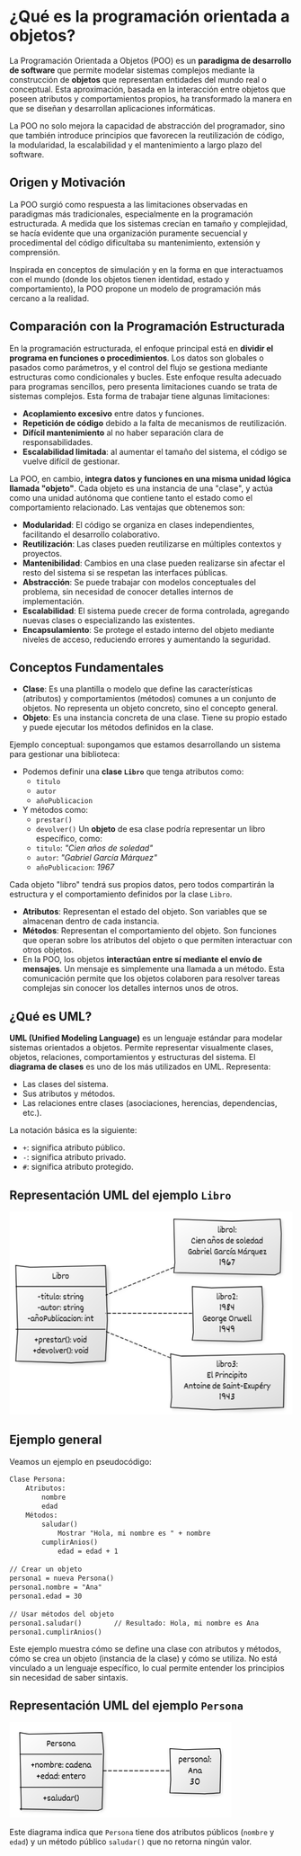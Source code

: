 
# ¿Qué es la programación orientada a objetos?

La Programación Orientada a Objetos (POO) es un **paradigma de desarrollo de software** que permite modelar sistemas complejos mediante la construcción de **objetos** que representan entidades del mundo real o conceptual. Esta aproximación, basada en la interacción entre objetos que poseen atributos y comportamientos propios, ha transformado la manera en que se diseñan y desarrollan aplicaciones informáticas.

La POO no solo mejora la capacidad de abstracción del programador, sino que también introduce principios que favorecen la reutilización de código, la modularidad, la escalabilidad y el mantenimiento a largo plazo del software.

## Origen y Motivación

La POO surgió como respuesta a las limitaciones observadas en paradigmas más tradicionales, especialmente en la programación estructurada. A medida que los sistemas crecían en tamaño y complejidad, se hacía evidente que una organización puramente secuencial y procedimental del código dificultaba su mantenimiento, extensión y comprensión.

Inspirada en conceptos de simulación y en la forma en que interactuamos con el mundo (donde los objetos tienen identidad, estado y comportamiento), la POO propone un modelo de programación más cercano a la realidad.

## Comparación con la Programación Estructurada

En la programación estructurada, el enfoque principal está en **dividir el programa en funciones o procedimientos**. Los datos son globales o pasados como parámetros, y el control del flujo se gestiona mediante estructuras como condicionales y bucles. Este enfoque resulta adecuado para programas sencillos, pero presenta limitaciones cuando se trata de sistemas complejos. Esta forma de trabajar tiene algunas limitaciones:

* **Acoplamiento excesivo** entre datos y funciones.
* **Repetición de código** debido a la falta de mecanismos de reutilización.
* **Difícil mantenimiento** al no haber separación clara de responsabilidades.
* **Escalabilidad limitada**: al aumentar el tamaño del sistema, el código se vuelve difícil de gestionar.

La POO, en cambio, **integra datos y funciones en una misma unidad lógica llamada "objeto"**. Cada objeto es una instancia de una "clase", y actúa como una unidad autónoma que contiene tanto el estado como el comportamiento relacionado. Las ventajas que obtenemos son:

* **Modularidad**: El código se organiza en clases independientes, facilitando el desarrollo colaborativo.
* **Reutilización**: Las clases pueden reutilizarse en múltiples contextos y proyectos.
* **Mantenibilidad**: Cambios en una clase pueden realizarse sin afectar el resto del sistema si se respetan las interfaces públicas.
* **Abstracción**: Se puede trabajar con modelos conceptuales del problema, sin necesidad de conocer detalles internos de implementación.
* **Escalabilidad**: El sistema puede crecer de forma controlada, agregando nuevas clases o especializando las existentes.
* **Encapsulamiento**: Se protege el estado interno del objeto mediante niveles de acceso, reduciendo errores y aumentando la seguridad.

## Conceptos Fundamentales

* **Clase**: Es una plantilla o modelo que define las características (atributos) y comportamientos (métodos) comunes a un conjunto de objetos. No representa un objeto concreto, sino el concepto general.
* **Objeto**: Es una instancia concreta de una clase. Tiene su propio estado y puede ejecutar los métodos definidos en la clase.

Ejemplo conceptual: supongamos que estamos desarrollando un sistema para gestionar una biblioteca:

* Podemos definir una **clase `Libro`** que tenga atributos como:
    * `titulo`
    * `autor`
    * `añoPublicacion`
* Y métodos como:
    * `prestar()`
    * `devolver()`
Un **objeto** de esa clase podría representar un libro específico, como:
    * `titulo`: *"Cien años de soledad"*
    * `autor`: *"Gabriel García Márquez"*
    * `añoPublicacion`: *1967*

Cada objeto "libro" tendrá sus propios datos, pero todos compartirán la estructura y el comportamiento definidos por la clase `Libro`.

* **Atributos**: Representan el estado del objeto. Son variables que se almacenan dentro de cada instancia.
* **Métodos**: Representan el comportamiento del objeto. Son funciones que operan sobre los atributos del objeto o que permiten interactuar con otros objetos.
* En la POO, los objetos **interactúan entre sí mediante el envío de mensajes**. Un mensaje es simplemente una llamada a un método. Esta comunicación permite que los objetos colaboren para resolver tareas complejas sin conocer los detalles internos unos de otros.

## ¿Qué es UML?

**UML (Unified Modeling Language)** es un lenguaje estándar para modelar sistemas orientados a objetos. Permite representar visualmente clases, objetos, relaciones, comportamientos y estructuras del sistema. El **diagrama de clases** es uno de los más utilizados en UML. Representa:

* Las clases del sistema.
* Sus atributos y métodos.
* Las relaciones entre clases (asociaciones, herencias, dependencias, etc.).

La notación básica es la siguiente:

* `+`: significa atributo público.
* `-`: significa atributo privado.
* `#`: significa atributo protegido.

## Representación UML del ejemplo `Libro`

![diagrama0](img/diagrama0.png)



## Ejemplo general 

Veamos un ejemplo en pseudocódigo:

```plaintext
Clase Persona:
    Atributos:
        nombre
        edad
    Métodos:
        saludar()
            Mostrar "Hola, mi nombre es " + nombre
        cumplirAnios()
            edad = edad + 1

// Crear un objeto
persona1 = nueva Persona()
persona1.nombre = "Ana"
persona1.edad = 30

// Usar métodos del objeto
persona1.saludar()        // Resultado: Hola, mi nombre es Ana
persona1.cumplirAnios()
```

Este ejemplo muestra cómo se define una clase con atributos y métodos, cómo se crea un objeto (instancia de la clase) y cómo se utiliza. No está vinculado a un lenguaje específico, lo cual permite entender los principios sin necesidad de saber sintaxis.





## Representación UML del ejemplo `Persona`

![diagrama1](img/diagrama1.png)

Este diagrama indica que `Persona` tiene dos atributos públicos (`nombre` y `edad`) y un método público `saludar()` que no retorna ningún valor.

